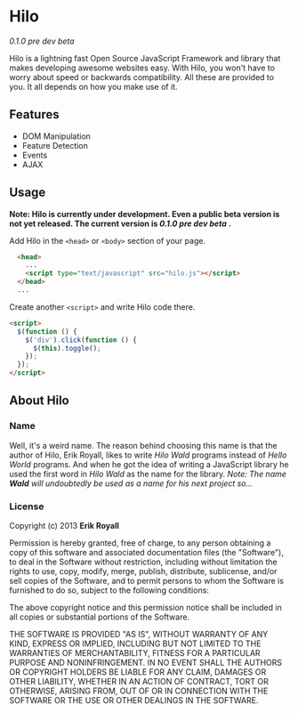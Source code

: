 Hilo
====
_0.1.0 pre dev beta_

Hilo is a lightning fast Open Source JavaScript Framework and library that makes developing awesome websites easy. With Hilo, you won't have to worry about speed or backwards compatibility. All these are provided to you. It all depends on how you make use of it.

## Features

- DOM Manipulation
- Feature Detection
- Events
- AJAX

## Usage

**Note: Hilo is currently under development. Even a public beta version is not yet released. The current version is _0.1.0 pre dev beta_ .**

Add Hilo in the `<head>` or `<body>` section of your page.

```html
  <head>
    ...
    <script type="text/javascript" src="hilo.js"></script>
  </head>
  ...
```

Create another `<script>` and write Hilo code there.

```html
<script>
  $(function () {
    $('div').click(function () {
      $(this).toggle();
    });
  });
</script>
```

## About Hilo

### Name

Well, it's a weird name. The reason behind choosing this name is
that the author of Hilo, Erik Royall, likes to write *Hilo Wald*
programs instead of _Hello World_ programs. And when he got the
idea of writing a JavaScript library he used the first word in
*Hilo Wald* as the name for the library. 
_Note: The name **Wald** will undoubtedly be used as a name for_
_his next project so..._

### License

Copyright (c) 2013 **Erik Royall**

Permission is hereby granted, free of charge, to any person
obtaining a copy of this software and associated documentation
files (the "Software"), to deal in the Software without
restriction, including without limitation the rights to use,
copy, modify, merge, publish, distribute, sublicense, and/or sell
copies of the Software, and to permit persons to whom the
Software is furnished to do so, subject to the following
conditions:

The above copyright notice and this permission notice shall be
included in all copies or substantial portions of the Software.

THE SOFTWARE IS PROVIDED "AS IS", WITHOUT WARRANTY OF ANY KIND,
EXPRESS OR IMPLIED, INCLUDING BUT NOT LIMITED TO THE WARRANTIES
OF MERCHANTABILITY, FITNESS FOR A PARTICULAR PURPOSE AND
NONINFRINGEMENT. IN NO EVENT SHALL THE AUTHORS OR COPYRIGHT
HOLDERS BE LIABLE FOR ANY CLAIM, DAMAGES OR OTHER LIABILITY,
WHETHER IN AN ACTION OF CONTRACT, TORT OR OTHERWISE, ARISING
FROM, OUT OF OR IN CONNECTION WITH THE SOFTWARE OR THE USE OR
OTHER DEALINGS IN THE SOFTWARE.
